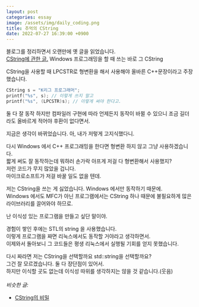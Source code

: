 ```yaml
---
layout: post
categories: essay
image: /assets/img/daily_coding.png
title: 추억의 CString
date: 2022-07-27 16:39:00 +0900
---
```


블로그를 정리하면서 오랜만에 옛 글을 읽었습니다.  
[CString에 관한 글.](/programming/2012/04/12/CString의-비밀.html) Windows 프로그래밍을 할 때 쓰는 바로 그 CString

CString을 사용할 때 LPCSTR로 형변환을 해서 사용해야 올바른 C++문장이라고 주장했습니다.

```c
CString s = "K리그 프로그래머";
printf("%s", s); // 이렇게 쓰지 말고
printf("%s", (LPCSTR)s); // 이렇게 써야 한다고.
```

둘 다 잘 동작 하지만 컴파일러 구현에 따라 언제든지 동작이 바뀔 수 있으니 조금 길더라도 올바르게 적어야 후환이 없다면서.

지금은 생각이 바뀌었습니다.
아, 내가 저렇게 고지식했다니.

다시 Windows 에서 C++ 프로그래밍을 한다면 형변환 하지 않고 그냥 사용하겠습니다.    
짧게 써도 잘 동작하는데 뭐하러 손가락 아프게 저걸 다 형변환해서 사용했지?  
저런 코드가 무지 많았을 겁니다.  
마이크로소프트가 저걸 바꿀 일도 없을 텐데.

저는 CString을 쓰는 게 싫었습니다. Windows 에서만 동작하기 때문에.  
Windows 에서도 MFC가 아닌 프로그램에서는 CString 하나 때문에 불필요하게 많은 라이브러리를 끌어와야 하므로.  

난 이식성 있는 프로그램을 만들고 싶단 말이야.  

경험이 쌓인 후에는 STL의 string 을 사용했습니다.  
이렇게 프로그램을 짜면 리눅스에서도 동작할 거야라고 생각하면서.  
이제와서 돌아보니 그 코드들은 평생 리눅스에서 실행될 기회를 얻지 못했습니다.

다시 짜라면 저는 CString을 선택할까요 std::string을 선택할까요?    
그건 잘 모르겠습니다. 둘 다 장단점이 있어서.  
하지만 이식할 곳도 없는데 이식성 따위를 생각하지는 않을 것 같습니다.(웃음)
<br>
<br>
*비슷한 글:*
* [CString의 비밀](/programming/2012/04/12/CString의-비밀.html)